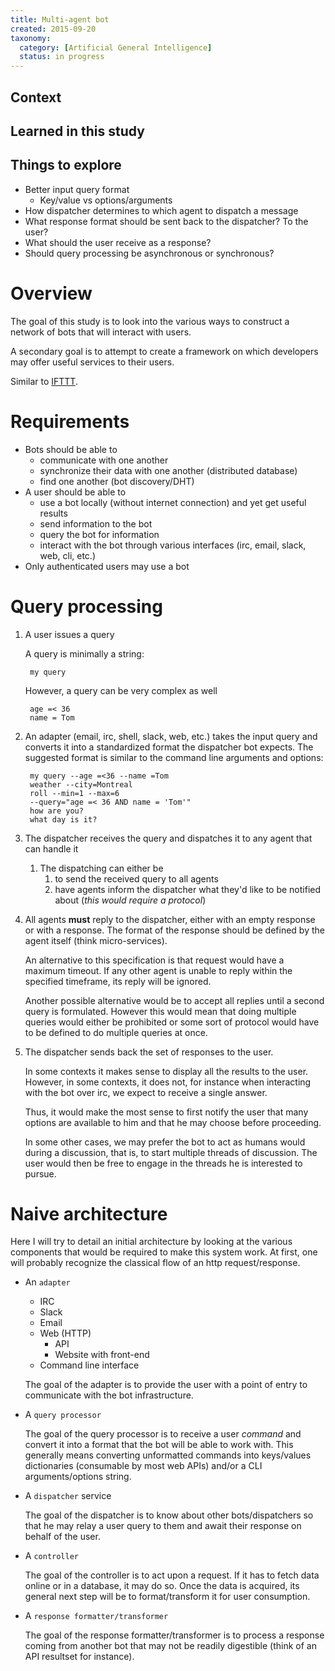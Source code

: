 ```yaml
---
title: Multi-agent bot
created: 2015-09-20
taxonomy:
  category: [Artificial General Intelligence]
  status: in progress
---
```


## Context

## Learned in this study

## Things to explore

* Better input query format
	* Key/value vs options/arguments
* How dispatcher determines to which agent to dispatch a message
* What response format should be sent back to the dispatcher? To the user?
* What should the user receive as a response?
* Should query processing be asynchronous or synchronous?

# Overview

The goal of this study is to look into the various ways to construct a network of bots that will interact with users.

A secondary goal is to attempt to create a framework on which developers may offer useful services to their users.

Similar to [IFTTT](https://ifttt.com/).

# Requirements

* Bots should be able to
	* communicate with one another
	* synchronize their data with one another (distributed database)
	* find one another (bot discovery/DHT)
* A user should be able to
	* use a bot locally (without internet connection) and yet get useful results
	* send information to the bot
	* query the bot for information
	* interact with the bot through various interfaces (irc, email, slack, web, cli, etc.)
* Only authenticated users may use a bot

# Query processing

1. A user issues a query

	A query is minimally a string:

		my query

	However, a query can be very complex as well

		age =< 36
		name = Tom

2. An adapter (email, irc, shell, slack, web, etc.) takes the input query and converts it into a standardized format the dispatcher bot expects. The suggested format is similar to the command line arguments and options:

		my query --age =<36 --name =Tom
		weather --city=Montreal
		roll --min=1 --max=6
		--query="age =< 36 AND name = 'Tom'"
		how are you?
		what day is it?

3. The dispatcher receives the query and dispatches it to any agent that can handle it
	1. The dispatching can either be
		1. to send the received query to all agents
		2. have agents inform the dispatcher what they'd like to be notified about (*this would require a protocol*)

4. All agents **must** reply to the dispatcher, either with an empty response or with a response. The format of the response should be defined by the agent itself (think micro-services).

	An alternative to this specification is that request would have a maximum timeout. If any other agent is unable to reply within the specified timeframe, its reply will be ignored.

	Another possible alternative would be to accept all replies until a second query is formulated. However this would mean that doing multiple queries would either be prohibited or some sort of protocol would have to be defined to do multiple queries at once.

5. The dispatcher sends back the set of responses to the user.

	In some contexts it makes sense to display all the results to the user. However, in some contexts, it does not, for instance when interacting with the bot over irc, we expect to receive a single answer.

	Thus, it would make the most sense to first notify the user that many options are available to him and that he may choose before proceeding.

	In some other cases, we may prefer the bot to act as humans would during a discussion, that is, to start multiple threads of discussion. The user would then be free to engage in the threads he is interested to pursue.

# Naive architecture

Here I will try to detail an initial architecture by looking at the various components that would be required to make this system work. At first, one will probably recognize the classical flow of an http request/response.

* An `adapter`
	* IRC
	* Slack
	* Email
	* Web (HTTP)
		* API
		* Website with front-end
	* Command line interface

	The goal of the adapter is to provide the user with a point of entry to communicate with the bot infrastructure.

* A `query processor`

	The goal of the query processor is to receive a user *command* and convert it into a format that the bot will be able to work with. This generally means converting unformatted commands into keys/values dictionaries (consumable by most web APIs) and/or a CLI arguments/options string.

* A `dispatcher` service

	The goal of the dispatcher is to know about other bots/dispatchers so that he may relay a user query to them and await their response on behalf of the user.

* A `controller`

	The goal of the controller is to act upon a request. If it has to fetch data online or in a database, it may do so. Once the data is acquired, its general next step will be to format/transform it for user consumption.

* A `response formatter/transformer`

	The goal of the response formatter/transformer is to process a response coming from another bot that may not be readily digestible (think of an API resultset for instance).
